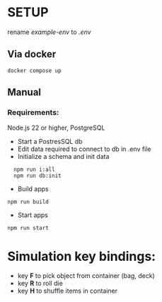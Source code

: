 # SETUP

rename _example-env_ to _.env_

## Via docker

```
docker compose up
```

## Manual

### Requirements:

Node.js 22 or higher, PostgreSQL

- Start a PostresSQL db
- Edit data required to connect to db in .env file
- Initialize a schema and init data

```
  npm run i:all
  npm run db:init

```

- Build apps

```
npm run build
```

- Start apps

```
npm run start
```

# Simulation key bindings:

- key **F** to pick object from container (bag, deck)
- key **R** to roll die
- key **H** to shuffle items in container
